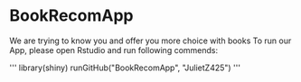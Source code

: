 # BookRecomApp
We are trying to know you and offer you more choice with books
To run our App, please open Rstudio and run following commends:

'''
library(shiny)
runGitHub("BookRecomApp", "JulietZ425")
'''
